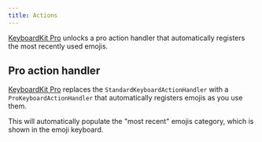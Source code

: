 ```yaml
---
title: Actions
---
```


[KeyboardKit Pro][Pro] unlocks a pro action handler that automatically registers the most recently used emojis. 

## Pro action handler

[KeyboardKit Pro][Pro] replaces the ``StandardKeyboardActionHandler`` with a `ProKeyboardActionHandler` that automatically registers emojis as you use them. 

This will automatically populate the "most recent" emojis category, which is shown in the emoji keyboard.


[Pro]: /pro